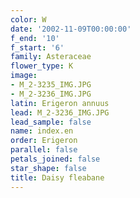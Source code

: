```yaml
---
color: W
date: '2002-11-09T00:00:00'
f_end: '10'
f_start: '6'
family: Asteraceae
flower_type: K
image:
- M_2-3235_IMG.JPG
- M_2-3236_IMG.JPG
latin: Erigeron annuus
lead: M_2-3236_IMG.JPG
lead_sample: false
name: index.en
order: Erigeron
parallel: false
petals_joined: false
star_shape: false
title: Daisy fleabane
---
```

